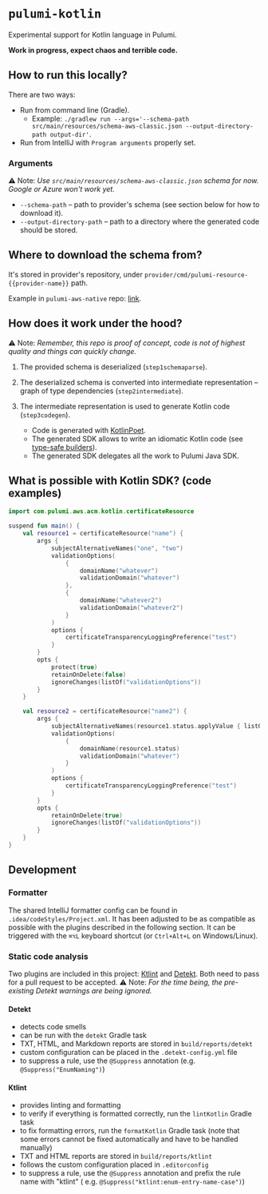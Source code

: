 # `pulumi-kotlin`

Experimental support for Kotlin language in Pulumi.

**Work in progress, expect chaos and terrible code.**

## How to run this locally? 

There are two ways:

- Run from command line (Gradle).
    - Example: `./gradlew run --args='--schema-path src/main/resources/schema-aws-classic.json --output-directory-path output-dir'`. 
- Run from IntelliJ with `Program arguments` properly set.

### Arguments 

⚠️ Note: *Use `src/main/resources/schema-aws-classic.json` schema for now. Google or Azure won't work yet.*

- `--schema-path` – path to provider's schema (see section below for how to download it).
- `--output-directory-path` – path to a directory where the generated code should be stored. 

## Where to download the schema from?

It's stored in provider's repository, under `provider/cmd/pulumi-resource-{{provider-name}}` path. 

Example in `pulumi-aws-native` repo: [link](https://github.com/pulumi/pulumi-aws-native/blob/master/provider/cmd/pulumi-resource-aws-native/schema.json).

## How does it work under the hood?

⚠️ Note: *Remember, this repo is proof of concept, code is not of highest quality and things can quickly change.*

1. The provided schema is deserialized (`step1schemaparse`).
1. The deserialized schema is converted into intermediate representation – graph of type dependencies (`step2intermediate`).
1. The intermediate representation is used to generate Kotlin code (`step3codegen`).

    - Code is generated with [KotlinPoet](https://github.com/square/kotlinpoet).
    - The generated SDK allows to write an idiomatic Kotlin code (see [type-safe builders](https://kotlinlang.org/docs/type-safe-builders.html)). 
    - The generated SDK delegates all the work to Pulumi Java SDK.

## What is possible with Kotlin SDK? (code examples)

```kotlin
import com.pulumi.aws.acm.kotlin.certificateResource

suspend fun main() {
    val resource1 = certificateResource("name") {
        args {
            subjectAlternativeNames("one", "two")
            validationOptions(
                {
                    domainName("whatever")
                    validationDomain("whatever")
                },
                {
                    domainName("whatever2")
                    validationDomain("whatever2")
                }
            )
            options {
                certificateTransparencyLoggingPreference("test")
            }
        }
        opts {
            protect(true)
            retainOnDelete(false)
            ignoreChanges(listOf("validationOptions"))
        }
    }

    val resource2 = certificateResource("name2") {
        args {
            subjectAlternativeNames(resource1.status.applyValue { listOf(it) })
            validationOptions(
                {
                    domainName(resource1.status)
                    validationDomain("whatever")
                }
            )
            options {
                certificateTransparencyLoggingPreference("test")
            }
        }
        opts {
            retainOnDelete(true)
            ignoreChanges(listOf("validationOptions"))
        }
    }
}
```

## Development

### Formatter

The shared IntelliJ formatter config can be found in `.idea/codeStyles/Project.xml`. It has been adjusted to be as
compatible as possible with the plugins described in the following section. It can be triggered with the `⌘⌥L` keyboard
shortcut (or `Ctrl+Alt+L` on Windows/Linux).

### Static code analysis

Two plugins are included in this project: [Ktlint](https://github.com/jeremymailen/kotlinter-gradle)
and [Detekt](https://github.com/detekt/detekt). Both need to pass for a pull request to be accepted. ⚠️ Note: *For the
time being, the pre-existing Detekt warnings are being ignored.*

#### Detekt

* detects code smells
* can be run with the `detekt` Gradle task
* TXT, HTML, and Markdown reports are stored in `build/reports/detekt`
* custom configuration can be placed in the `.detekt-config.yml` file
* to suppress a rule, use the `@Suppress` annotation (e.g. `@Suppress("EnumNaming")`)

#### Ktlint

* provides linting and formatting
* to verify if everything is formatted correctly, run the `lintKotlin` Gradle task
* to fix formatting errors, run the `formatKotlin` Gradle task (note that some
  errors cannot be fixed automatically and have to be handled manually)
* TXT and HTML reports are stored in `build/reports/ktlint`
* follows the custom configuration placed in `.editorconfig`
* to suppress a rule, use the `@Suppress` annotation and prefix the rule name with "ktlint" (
  e.g. `@Suppress("ktlint:enum-entry-name-case")`)

